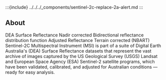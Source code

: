 :::{include} ../../../_components/sentinel-2c-replace-2a-alert.md
:::

## About

DEA Surface Reflectance Nadir corrected Bidirectional reflectance distribution function Adjusted Reflectance Terrain corrected (NBART) Sentinel-2C Multispectral Instrument (MSI) is part of a suite of Digital Earth Australia's (DEA) Surface Reflectance datasets that represent the vast archive of images captured by the US Geological Survey (USGS) Landsat and European Space Agency (ESA) Sentinel-2 satellite programs, which have been validated, calibrated, and adjusted for Australian conditions — ready for easy analysis.

